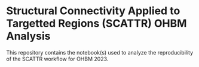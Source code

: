 # Structural Connectivity Applied to Targetted Regions (SCATTR) OHBM Analysis

This repository contains the notebook(s) used to analyze the reproducibility of the SCATTR workflow for OHBM 2023.
